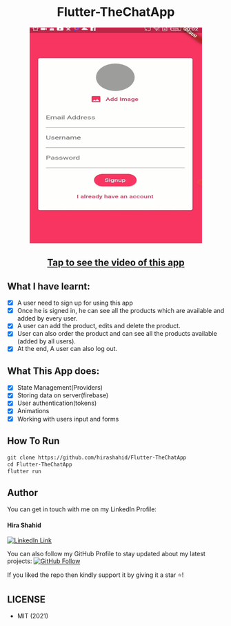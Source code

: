 <h1 align="center">Flutter-TheChatApp</h1>
<a href="#">
  <div align="center" >
    <img src="ss.png" width='400' height = '500'/>
  </div>
</a>

## <h2 align = "center"> [Tap to see the video of this app](https://hirashahid.thecloudsoft.com/flutter-thechatapp/)</h2>

## What I have learnt:
- [x] A user need to sign up for using this app 
- [x] Once he is signed in, he can see all the products which are available and added by every user.
- [x] A user can add the product, edits and delete the product. 
- [x] User can also order the product and can see all the products available (added by all users). 
- [x] At the end, A user can also log out.

## What This App does:
- [x] State Management(Providers)
- [x] Storing data on server(firebase)
- [x] User authentication(tokens)
- [x] Animations 
- [x] Working with users input and forms 

## How To Run
```
git clone https://github.com/hirashahid/Flutter-TheChatApp
cd Flutter-TheChatApp
flutter run
```

## Author
You can get in touch with me on my LinkedIn Profile:

#### Hira Shahid
[![LinkedIn Link](https://img.shields.io/badge/Connect-thehirashahid-blue.svg?logo=linkedin&longCache=true&style=social&label=Connect
)](https://www.linkedin.com/in/thehirashahid)

You can also follow my GitHub Profile to stay updated about my latest projects: [![GitHub Follow](https://img.shields.io/badge/Connect-hirashahid-blue.svg?logo=Github&longCache=true&style=social&label=Follow)](https://github.com/hirashahid)

If you liked the repo then kindly support it by giving it a star ⭐!

## LICENSE
- MIT (2021)
